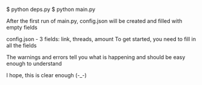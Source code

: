$ python deps.py
$ python main.py

After the first run of main.py, config.json will be created and filled with empty fields

config.json - 3 fields: link, threads, amount
To get started, you need to fill in all the fields

The warnings and errors tell you what is happening and should be easy enough to understand

I hope, this is clear enough (-_-)